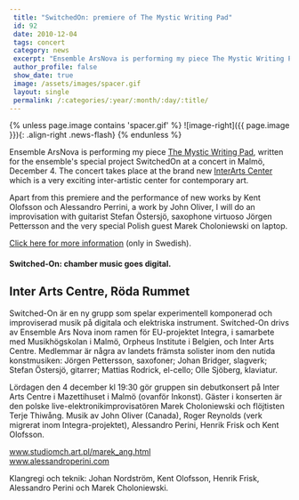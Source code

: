 ```yaml
---
 title: "SwitchedOn: premiere of The Mystic Writing Pad"
 id: 92
 date: 2010-12-04
 tags: concert
 category: news
 excerpt: "Ensemble ArsNova is performing my piece The Mystic Writing Pad, written for the ensemble's special project SwitchedOn at a concert in Malmö, December 4. The concert takes place at the brand new Inter..."
 author_profile: false
 show_date: true
 image: /assets/images/spacer.gif
 layout: single
 permalink: /:categories/:year/:month/:day/:title/
---
```

{% unless page.image contains 'spacer.gif' %}
   ![image-right]({{ page.image }}){: .align-right .news-flash}
{% endunless %}

Ensemble ArsNova is performing my piece <a href="http://www.henrikfrisk.com/index.jsp?metaId=music&id=comp&field=id&query=12&show=1#12">The Mystic Writing Pad</a>, written for the ensemble's special project SwitchedOn at a concert in Malmö, December 4. The concert takes place at the brand new <a href="http://www.iac.lu.se/">InterArts Center</a> which is a very exciting inter-artistic center for contemporary art.



Apart from this premiere and the performance of new works by Kent Olofsson och Alessandro Perrini, a work by John Oliver, I will do an improvisation with guitarist Stefan Östersjö, saxophone virtuoso Jörgen Pettersson and the very special Polish guest Marek Choloniewski on laptop.



<a href="http://www.henrikfrisk.com/index.jsp?metaId=music&id=news&about=1&field=id&query=92&show=-1#92">Click here for more information</a> (only in Swedish).<h4>Switched-On: chamber music goes digital.</h4>
<h2>Inter Arts Centre, Röda Rummet</h2>



Switched-On är en ny grupp som spelar experimentell komponerad och improviserad musik på digitala och elektriska instrument. Switched-On drivs av Ensemble Ars Nova inom ramen för EU-projektet Integra, i samarbete med Musikhögskolan i Malmö, Orpheus Institute i Belgien, och Inter Arts Centre. Medlemmar är några av landets främsta solister inom den nutida konstmusiken: Jörgen Pettersson, saxofoner; Johan Bridger, slagverk; Stefan Östersjö, gitarrer; Mattias Rodrick, el-cello; Olle Sjöberg, klaviatur. 




Lördagen den 4 december kl 19:30 gör gruppen sin debutkonsert på Inter Arts Centre i Mazettihuset i Malmö (ovanför Inkonst). Gäster i konserten är den polske live-elektronikimprovisatören Marek Choloniewski och flöjtisten Terje Thiwång. Musik av John Oliver (Canada), Roger Reynolds (verk migrerat inom Integra-projektet), Alessandro Perini, Henrik Frisk och Kent Olofsson. 




<a href="http://www.studiomch.art.pl/marek_ang.html">www.studiomch.art.pl/marek_ang.html</a><br />
<a href="http://www.alessandroperini.com">www.alessandroperini.com</a>




Klangregi och teknik: Johan Nordström, Kent Olofsson, Henrik Frisk, Alessandro Perini och Marek Choloniewski. 

